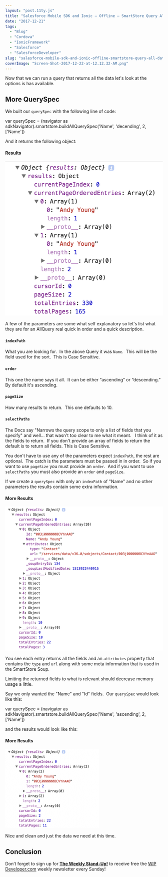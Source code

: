 ```yaml
---
layout: "post.11ty.js"
title: "Salesforce Mobile SDK and Ionic – Offline – SmartStore Query All Data II"
date: "2017-12-21"
tags: 
  - "Blog"
  - "Cordova"
  - "IonicFramework"
  - "Salesforce"
  - "SalesforceDeveloper"
slug: "salesforce-mobile-sdk-and-ionic-offline-smartstore-query-all-data-ii"
coverImage: "Screen-Shot-2017-12-22-at-12.12.32-AM.png"
---
```


Now that we can run a query that returns all the data let's look at the options is has available.

## More QuerySpec

We built our `querySpec` with the following line of code:

var querySpec = (navigator as sdkNavigator).smartstore.buildAllQuerySpec('Name', 'decending', 2, \['Name'\])

And it returns the following object:

#### Results

![Results](images/Screen-Shot-2017-12-21-at-11.22.44-PM.png)

A few of the parameters are some what self explanatory so let's list what they are for an AllQuery real quick in order and a quick description.

#### `indexPath`

What you are looking for.  In the above Query it was `Name`.  This will be the field used for the sort.  This is Case Sensitive.

#### `order`

This one the name says it all.  It can be either “ascending” or “descending.”  By default it's ascending.

#### `pageSize`

How many results to return.  This one defaults to 10.

#### `selectPaths`

The Docs say "Narrows the query scope to only a list of fields that you specify" and well... that wasn't too clear to me what it meant.   I think of it as the fields to return.  If you don't provide an array of fields to return the default is to return all fields. This is Case Sensitive.

You don't have to use any of the parameters expect `indexPath`, the rest are optional.  The catch is the parameters must be passed in in order.  So if you want to use `pageSize` you must provide an `order`.  And if you want to use `selectPaths` you must also provide an `order` and `pageSize`.

If we create a `querySpec` with only an `indexPath` of "Name" and no other parameters the results contain some extra information.

#### More Results

![More Results](images/Screen-Shot-2017-12-22-at-12.02.05-AM.png)

You see each entry returns all the fields and an `attributes` property that contains the `type` and `url` along with some meta information that is used in the SmartStore Soup.

Limiting the returned fields to what is relevant should decrease memory usage a little.

Say we only wanted the "Name" and "Id" fields.  Our `querySpec` would look like this:

var querySpec = (navigator as sdkNavigator).smartstore.buildAllQuerySpec('Name', 'ascending', 2, \['Name'\])

and the results would look like this:

#### More Results

![More Results](images/Screen-Shot-2017-12-22-at-12.11.00-AM-300x252.png)

Nice and clean and just the data we need at this time.

## Conclusion

Don’t forget to sign up for [**The Weekly Stand-Up!**](https://wipdeveloper.wpcomstaging.com/newsletter/) to receive free the [WIP Developer.com](https://wipdeveloper.wpcomstaging.com/) weekly newsletter every Sunday!

